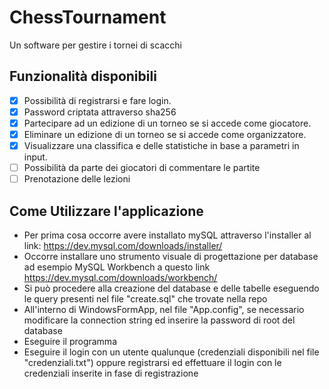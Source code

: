 # ChessTournament

Un software per gestire i tornei di scacchi

## Funzionalità disponibili
- [x] Possibilità di registrarsi e fare login. 
- [x] Password criptata attraverso sha256
- [x] Partecipare ad un edizione di un torneo se si accede come giocatore. 
- [x] Eliminare un edizione di un torneo se si accede come organizzatore.
- [x] Visualizzare una classifica e delle statistiche in base a parametri in input.
- [ ] Possibilità da parte dei giocatori di commentare le partite
- [ ] Prenotazione delle lezioni
## Come Utilizzare l'applicazione
* Per prima cosa occorre avere installato mySQL attraverso l'installer al link: https://dev.mysql.com/downloads/installer/
* Occorre installare uno strumento visuale di progettazione per database ad esempio MySQL Workbench a questo link https://dev.mysql.com/downloads/workbench/
* Si può procedere alla creazione del database e delle tabelle eseguendo le query presenti nel file "create.sql" che trovate nella repo
* All'interno di WindowsFormApp, nel file "App.config", se necessario modificare la connection string ed inserire la password di root del database
* Eseguire il programma
* Eseguire il login con un utente qualunque (credenziali disponibili nel file "credenziali.txt") oppure registrarsi ed effettuare il login con le credenziali inserite in fase di registrazione
